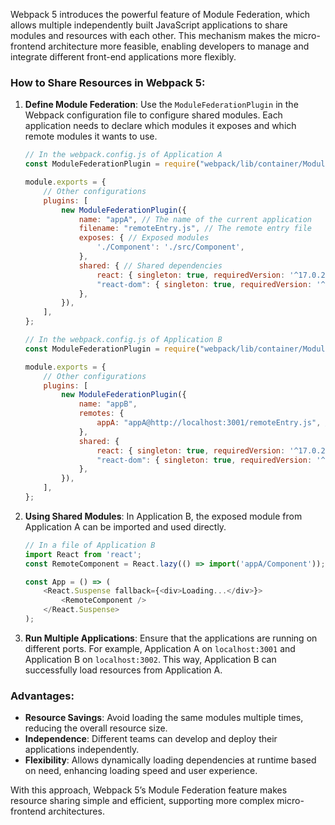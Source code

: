 Webpack 5 introduces the powerful feature of Module Federation, which allows multiple independently built JavaScript applications to share modules and resources with each other. This mechanism makes the micro-frontend architecture more feasible, enabling developers to manage and integrate different front-end applications more flexibly.

### How to Share Resources in Webpack 5:

1. **Define Module Federation**:
   Use the `ModuleFederationPlugin` in the Webpack configuration file to configure shared modules. Each application needs to declare which modules it exposes and which remote modules it wants to use.

   ```javascript
   // In the webpack.config.js of Application A
   const ModuleFederationPlugin = require("webpack/lib/container/ModuleFederationPlugin");

   module.exports = {
       // Other configurations
       plugins: [
           new ModuleFederationPlugin({
               name: "appA", // The name of the current application
               filename: "remoteEntry.js", // The remote entry file
               exposes: { // Exposed modules
                   './Component': './src/Component',
               },
               shared: { // Shared dependencies
                   react: { singleton: true, requiredVersion: '^17.0.2' },
                   "react-dom": { singleton: true, requiredVersion: '^17.0.2' },
               },
           }),
       ],
   };
   ```

   ```javascript
   // In the webpack.config.js of Application B
   const ModuleFederationPlugin = require("webpack/lib/container/ModuleFederationPlugin");

   module.exports = {
       // Other configurations
       plugins: [
           new ModuleFederationPlugin({
               name: "appB",
               remotes: {
                   appA: "appA@http://localhost:3001/remoteEntry.js", // Pointing to Application A's location
               },
               shared: {
                   react: { singleton: true, requiredVersion: '^17.0.2' },
                   "react-dom": { singleton: true, requiredVersion: '^17.0.2' },
               },
           }),
       ],
   };
   ```

2. **Using Shared Modules**:
   In Application B, the exposed module from Application A can be imported and used directly.

   ```javascript
   // In a file of Application B
   import React from 'react';
   const RemoteComponent = React.lazy(() => import('appA/Component'));

   const App = () => (
       <React.Suspense fallback={<div>Loading...</div>}>
           <RemoteComponent />
       </React.Suspense>
   );
   ```

3. **Run Multiple Applications**:
   Ensure that the applications are running on different ports. For example, Application A on `localhost:3001` and Application B on `localhost:3002`. This way, Application B can successfully load resources from Application A.

### Advantages:
- **Resource Savings**: Avoid loading the same modules multiple times, reducing the overall resource size.
- **Independence**: Different teams can develop and deploy their applications independently.
- **Flexibility**: Allows dynamically loading dependencies at runtime based on need, enhancing loading speed and user experience.

With this approach, Webpack 5’s Module Federation feature makes resource sharing simple and efficient, supporting more complex micro-frontend architectures.

